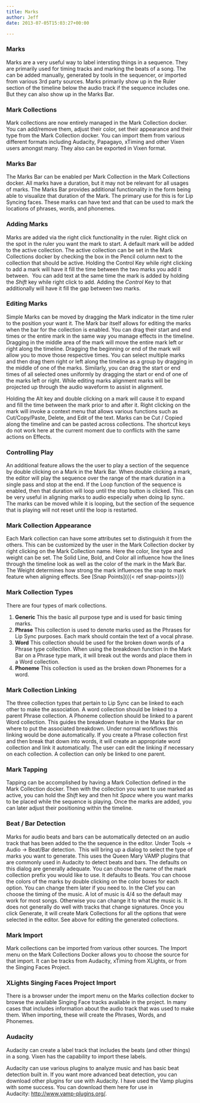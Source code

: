```yaml
---
title: Marks
author: Jeff
date: 2013-07-05T15:03:27+00:00

---
```


### Marks ###

Marks are a very useful way to label intersting things in a sequence. They are primarily used for timing tracks and marking the beats of a song. The can be added manually, generated by tools in the sequencer, or imported from various 3rd party sources. Marks primarily show up in the Ruler section of the timeline below the audio track if the sequence includes one. But they can also show up in the Marks Bar.

### Mark Collections ###

Mark collections are now entirely managed in the Mark Collection docker. You can add/remove them, adjust their color, set their appearance and their type from the Mark Collection docker. You can import them from various different formats including Audacity, Papagayo, xTiming and other Vixen users amongst many. They also can be exported in Vixen format.

### Marks Bar ##

The Marks Bar can be enabled per Mark Collection in the Mark Collections docker. All marks have a duration, but it may not be relevant for all usages of marks. The Marks Bar provides additional functionality in the form being able to visualize that duration of the Mark. The primary use for this is for Lip Syncing faces. These marks can have text and that can be used to mark the locations of phrases, words, and phonemes.

### Adding Marks ###

Marks are added via the right click functionality in the ruler. Right click on the spot in the ruler you want the mark to start. A default mark will be added to the active collection. The active collection can be set in the Mark Collections docker by checking the box in the Pencil column next to the collection that should be active. Holding the Control Key while right clicking to add a mark will have it fill the time between the two marks you add it between.  You can add text at the same time the mark is added by holding the *Shift* key while right click to add. Adding the *Control* Key to that additionally will have it fill the gap between two marks.

### Editing Marks ###

Simple Marks can be moved by dragging the Mark indicator in the time ruler to the position your want it. The Mark bar itself allows for editing the marks when the bar for the collection is enabled. You can drag their start and end times or the entire mark in the same way you manage effects in the timeline. Dragging in the middle area of the mark will move the entire mark left or right along the timeline. Dragging the beginning or end of the mark will allow you to move those respective times. You can select multiple marks and then drag them right or left along the timeline as a group by dragging in the middle of one of the marks. Similarly, you can drag the start or end times of all selected ones uniformly by dragging the start or end of one of the marks left or right.  While editing marks alignment marks will be projected up through the audio waveform to assist in alignment.

Holding the Alt key and double clicking on a mark will cause it to expand and fill the time between the mark prior to and after it. Right clicking on the mark will invoke a context menu that allows various functions such as Cut/Copy/Paste, Delete, and Edit of the text. Marks can be Cut / Copied along the timeline and can be pasted across collections. The shortcut keys do not work here at the current moment due to conflicts with the same actions on Effects.

### Controlling Play ###

An additional feature allows the the user to play a section of the sequence by double clicking on a Mark in the Mark Bar. When double clicking a mark, the editor will play the sequence over the range of the mark duration in a single pass and stop at the end. If the Loop function of the sequence is enabled, then that duration will loop until the stop button is clicked. This can be very useful in aligning marks to audio especially when doing lip sync.  The marks can be moved while it is looping, but the section of the sequence that is playing will not reset until the loop is restarted.

### Mark Collection Appearance ###

Each Mark collection can have some attributes set to distinguish it from the others. This can be customized by the user in the Mark Collection docker by right clicking on the Mark Collection name. Here the color, line type and weight can be set. The Solid Line, Bold, and Color all influence how the lines through the timeline look as well as the color of the mark in the Mark Bar. The Weight determines how strong the mark influences the snap to mark feature when aligning effects. See [Snap Points]({{< ref snap-points>}})

### Mark Collection Types ###

There are four types of mark collections.

  1. **Generic** This the basic all purpose type and is used for basic timing marks.
  2. **Phrase** This collection is used to denote marks used as the Phrases for Lip Sync purposes. Each mark should contain the text of a vocal phrase.
  3. **Word** This collection should be used for the broken down words of a Phrase type collection. When using the breakdown function in the Mark Bar on a Phrase type mark, it will break out the words and place them in a Word collection.
  4. **Phoneme** This collection is used as the broken down Phonemes for a word.

### Mark Collection Linking ###

The three collection types that pertain to Lip Sync can be linked to each other to make the association. A word collection should be linked to a parent Phrase collection. A Phoneme collection should be linked to a parent Word collection. This guides the breakdown feature in the Marks Bar on where to put the associated breakdown. Under normal workflows this linking would be done automatically. If you create a Phrase collection first and then break that down into words, it will create an appropriate word collection and link it automatically. The user can edit the linking if necessary on each collection. A collection can only be linked to one parent.

### Mark Tapping ###

Tapping can be accomplished by having a Mark Collection defined in the Mark Collection docker. Then with the collection you want to use marked as active, you can hold the *Shift* key and then hit *Space* where you want marks to be placed while the sequence is playing. Once the marks are added, you can later adjust their positioning within the timeline.

### Beat / Bar Detection ###

Marks for audio beats and bars can be automatically detected on an audio track that has been added to the the sequence in the editor. Under Tools -> Audio -> Beat/Bar detection.  This will bring up a dialog to select the type of marks you want to generate. This uses the Queen Mary VAMP plugins that are commonly used in Audacity to detect beats and bars. The defaults on this dialog are generally adequate. You can choose the name of the mark collection prefix you would like to use. It defaults to Beats. You can choose the colors of the marks by double clicking on the color boxes for each option. You can change them later if you need to. In the Clef you can choose the timing of the music. A lot of music is 4/4 so the default may work for most songs. Otherwise you can change it to what the music is. It does not generally do well with tracks that change signatures. Once you click Generate, it will create Mark Collections for all the options that were selected in the editor. See above for editing the generated collections.

### Mark Import ###

Mark collections can be imported from various other sources. The Import menu on the Mark Collections Docker allows you to choose the source for that import. It can be tracks from Audacity, xTiming from XLights, or from the Singing Faces Project.

### XLights Singing Faces Project Import ###

There is a browser under the import menu on the Marks collection docker to browse the available Singing Face tracks available in the project. In many cases that includes information about the audio track that was used to make them. When importing, these will create the Phrases, Words, and Phonemes.

### Audacity ###

Audacity can create a label track that includes the beats (and other things) in a song. Vixen has the capability to import these labels.

Audacity can use various plugins to analyze music and has basic beat detection built in. If you want more advanced beat detection, you can download other plugins for use with Audacity. I have used the Vamp plugins with some success. You can download them here for use in Audacity: <http://www.vamp-plugins.org/>.